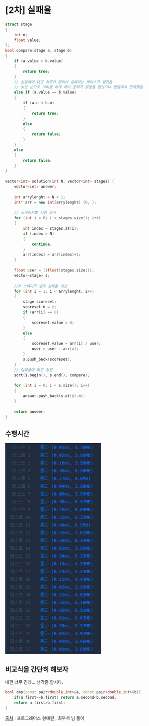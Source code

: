 # [2차] 실패율
```c++
struct stage
{
	int n;
	float value;
};
bool compare(stage a, stage b)
{
	if (a.value > b.value)
	{
		return true;
	}
    // 같을때에 대한 처리가 없어서 실패하는 케이스가 생겼음.
    // 낮은 순으로 처리를 하게 해서 문제가 없을줄 알았으나 정렬에서 문제였음.
	else if (a.value == b.value)
	{
		if (a.n < b.n)
		{
			return true;
		}
		else
		{
			return false;
		}
	}
	else
	{
		return false;
	}
}

vector<int> solution(int N, vector<int> stages) {
	vector<int> answer;

	int arrylenght = N + 1;
	int* arr = new int[arrylenght] {0, };

	// 스테이지별 사람 조사
	for (int i = 0; i < stages.size(); i++)
	{
		int index = stages.at(i);
		if (index > N)
		{
			continue;
		}
		arr[index] = arr[index]+1;
	}

	float user = ((float)stages.size());
	vector<stage> s;

	//N 스페이지 별로 실패율 계산
	for (int i = 1; i < arrylenght; i++)
	{
		stage scoreset;
		scoreset.n = i;
		if (arr[i] == 0)
		{
			scoreset.value = 0;
		}
		else
		{
			scoreset.value = arr[i] / user;
			user = user - arr[i];
		}
		s.push_back(scoreset);
	}
	// 실패율에 따른 정렬
	sort(s.begin(), s.end(), compare);

	for (int i = 0; i < s.size(); i++)
	{
		answer.push_back(s.at(i).n);
	}

	return answer;
}
```
## 수행시간 
![시간](https://github.com/ohbokdong/AlgorithmStudy/blob/main/programmers/week2/image/failurelate_Result.PNG) 

## 비교식을 간단히 해보자
내껀 너무 긴데... 생각좀 합시다.
```c++
bool cmp(const pair<double,int>&a, const pair<double,int>&b){
    if(a.first==b.first) return a.second<b.second;
    return a.first>b.first;
}
```
[출처](https://programmers.co.kr/learn/courses/30/lessons/42889/solution_groups?language=cpp) : 프로그래머스 왕예린 , 최우석 님 풀이

